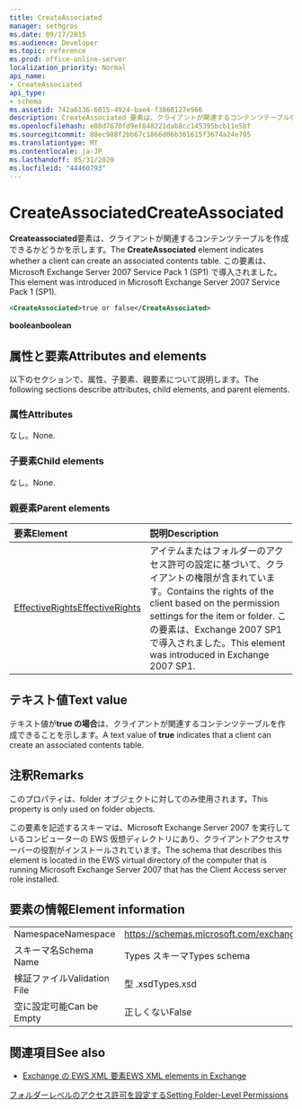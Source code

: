 ```yaml
---
title: CreateAssociated
manager: sethgros
ms.date: 09/17/2015
ms.audience: Developer
ms.topic: reference
ms.prod: office-online-server
localization_priority: Normal
api_name:
- CreateAssociated
api_type:
- schema
ms.assetid: 742a6136-6015-4924-bae4-f3868127e966
description: CreateAssociated 要素は、クライアントが関連するコンテンツテーブルを作成できるかどうかを示します。 この要素は、Microsoft Exchange Server 2007 Service Pack 1 (SP1) で導入されました。
ms.openlocfilehash: e88d7670fd9ef848221dab8cc145395bcb11e5bf
ms.sourcegitcommit: 88ec988f2bb67c1866d06b361615f3674a24e795
ms.translationtype: MT
ms.contentlocale: ja-JP
ms.lasthandoff: 05/31/2020
ms.locfileid: "44460793"
---
```

# <a name="createassociated"></a><span data-ttu-id="b82d0-104">CreateAssociated</span><span class="sxs-lookup"><span data-stu-id="b82d0-104">CreateAssociated</span></span>

<span data-ttu-id="b82d0-105">**Createassociated**要素は、クライアントが関連するコンテンツテーブルを作成できるかどうかを示します。</span><span class="sxs-lookup"><span data-stu-id="b82d0-105">The **CreateAssociated** element indicates whether a client can create an associated contents table.</span></span> <span data-ttu-id="b82d0-106">この要素は、Microsoft Exchange Server 2007 Service Pack 1 (SP1) で導入されました。</span><span class="sxs-lookup"><span data-stu-id="b82d0-106">This element was introduced in Microsoft Exchange Server 2007 Service Pack 1 (SP1).</span></span> 
  
```xml
<CreateAssociated>true or false</CreateAssociated>
```

 <span data-ttu-id="b82d0-107">**boolean**</span><span class="sxs-lookup"><span data-stu-id="b82d0-107">**boolean**</span></span>
## <a name="attributes-and-elements"></a><span data-ttu-id="b82d0-108">属性と要素</span><span class="sxs-lookup"><span data-stu-id="b82d0-108">Attributes and elements</span></span>

<span data-ttu-id="b82d0-109">以下のセクションで、属性、子要素、親要素について説明します。</span><span class="sxs-lookup"><span data-stu-id="b82d0-109">The following sections describe attributes, child elements, and parent elements.</span></span>
  
### <a name="attributes"></a><span data-ttu-id="b82d0-110">属性</span><span class="sxs-lookup"><span data-stu-id="b82d0-110">Attributes</span></span>

<span data-ttu-id="b82d0-111">なし。</span><span class="sxs-lookup"><span data-stu-id="b82d0-111">None.</span></span>
  
### <a name="child-elements"></a><span data-ttu-id="b82d0-112">子要素</span><span class="sxs-lookup"><span data-stu-id="b82d0-112">Child elements</span></span>

<span data-ttu-id="b82d0-113">なし。</span><span class="sxs-lookup"><span data-stu-id="b82d0-113">None.</span></span>
  
### <a name="parent-elements"></a><span data-ttu-id="b82d0-114">親要素</span><span class="sxs-lookup"><span data-stu-id="b82d0-114">Parent elements</span></span>

|<span data-ttu-id="b82d0-115">**要素**</span><span class="sxs-lookup"><span data-stu-id="b82d0-115">**Element**</span></span>|<span data-ttu-id="b82d0-116">**説明**</span><span class="sxs-lookup"><span data-stu-id="b82d0-116">**Description**</span></span>|
|:-----|:-----|
|[<span data-ttu-id="b82d0-117">EffectiveRights</span><span class="sxs-lookup"><span data-stu-id="b82d0-117">EffectiveRights</span></span>](effectiverights.md) <br/> |<span data-ttu-id="b82d0-118">アイテムまたはフォルダーのアクセス許可の設定に基づいて、クライアントの権限が含まれています。</span><span class="sxs-lookup"><span data-stu-id="b82d0-118">Contains the rights of the client based on the permission settings for the item or folder.</span></span> <span data-ttu-id="b82d0-119">この要素は、Exchange 2007 SP1 で導入されました。</span><span class="sxs-lookup"><span data-stu-id="b82d0-119">This element was introduced in Exchange 2007 SP1.</span></span>  <br/> |
   
## <a name="text-value"></a><span data-ttu-id="b82d0-120">テキスト値</span><span class="sxs-lookup"><span data-stu-id="b82d0-120">Text value</span></span>

<span data-ttu-id="b82d0-121">テキスト値が**true の場合**は、クライアントが関連するコンテンツテーブルを作成できることを示します。</span><span class="sxs-lookup"><span data-stu-id="b82d0-121">A text value of **true** indicates that a client can create an associated contents table.</span></span> 
  
## <a name="remarks"></a><span data-ttu-id="b82d0-122">注釈</span><span class="sxs-lookup"><span data-stu-id="b82d0-122">Remarks</span></span>

<span data-ttu-id="b82d0-123">このプロパティは、folder オブジェクトに対してのみ使用されます。</span><span class="sxs-lookup"><span data-stu-id="b82d0-123">This property is only used on folder objects.</span></span>
  
<span data-ttu-id="b82d0-124">この要素を記述するスキーマは、Microsoft Exchange Server 2007 を実行しているコンピューターの EWS 仮想ディレクトリにあり、クライアントアクセスサーバーの役割がインストールされています。</span><span class="sxs-lookup"><span data-stu-id="b82d0-124">The schema that describes this element is located in the EWS virtual directory of the computer that is running Microsoft Exchange Server 2007 that has the Client Access server role installed.</span></span>
  
## <a name="element-information"></a><span data-ttu-id="b82d0-125">要素の情報</span><span class="sxs-lookup"><span data-stu-id="b82d0-125">Element information</span></span>

|||
|:-----|:-----|
|<span data-ttu-id="b82d0-126">Namespace</span><span class="sxs-lookup"><span data-stu-id="b82d0-126">Namespace</span></span>  <br/> |https://schemas.microsoft.com/exchange/services/2006/types  <br/> |
|<span data-ttu-id="b82d0-127">スキーマ名</span><span class="sxs-lookup"><span data-stu-id="b82d0-127">Schema Name</span></span>  <br/> |<span data-ttu-id="b82d0-128">Types スキーマ</span><span class="sxs-lookup"><span data-stu-id="b82d0-128">Types schema</span></span>  <br/> |
|<span data-ttu-id="b82d0-129">検証ファイル</span><span class="sxs-lookup"><span data-stu-id="b82d0-129">Validation File</span></span>  <br/> |<span data-ttu-id="b82d0-130">型 .xsd</span><span class="sxs-lookup"><span data-stu-id="b82d0-130">Types.xsd</span></span>  <br/> |
|<span data-ttu-id="b82d0-131">空に設定可能</span><span class="sxs-lookup"><span data-stu-id="b82d0-131">Can be Empty</span></span>  <br/> |<span data-ttu-id="b82d0-132">正しくない</span><span class="sxs-lookup"><span data-stu-id="b82d0-132">False</span></span>  <br/> |
   
## <a name="see-also"></a><span data-ttu-id="b82d0-133">関連項目</span><span class="sxs-lookup"><span data-stu-id="b82d0-133">See also</span></span>



- [<span data-ttu-id="b82d0-134">Exchange の EWS XML 要素</span><span class="sxs-lookup"><span data-stu-id="b82d0-134">EWS XML elements in Exchange</span></span>](ews-xml-elements-in-exchange.md)


[<span data-ttu-id="b82d0-135">フォルダーレベルのアクセス許可を設定する</span><span class="sxs-lookup"><span data-stu-id="b82d0-135">Setting Folder-Level Permissions</span></span>](https://msdn.microsoft.com/library/c7530e86-5112-401c-b10a-9c054ae59f07%28Office.15%29.aspx)


